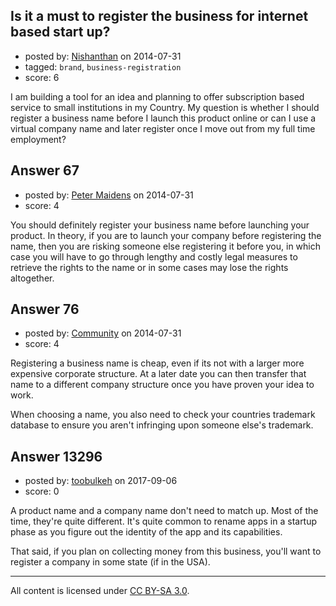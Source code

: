 ## Is it a must to register the business for internet based start up?

- posted by: [Nishanthan](https://stackexchange.com/users/2839852/nishanthan) on 2014-07-31
- tagged: `brand`, `business-registration`
- score: 6

I am building a tool for an idea and planning to offer subscription based service to small institutions in my Country. My question is whether I should register a business name before I launch this product online or can I use a virtual company name and later register once I move out from my full time employment?


## Answer 67

- posted by: [Peter Maidens](https://stackexchange.com/users/4637522/peter-maidens) on 2014-07-31
- score: 4

You should definitely register your business name before launching your product. In theory, if you are to launch your company before registering the name, then you are risking someone else registering it before you, in which case you will have to go through lengthy and costly legal measures to retrieve the rights to the name or in some cases may lose the rights altogether.


## Answer 76

- posted by: [Community](https://stackexchange.com/users/-1/community) on 2014-07-31
- score: 4

Registering a business name is cheap, even if its not with a larger more expensive corporate structure. At a later date you can then transfer that name to a different company structure once you have proven your idea to work.

When choosing a name, you also need to check your countries trademark database to ensure you aren't infringing upon someone else's trademark.


## Answer 13296

- posted by: [toobulkeh](https://stackexchange.com/users/1462218/toobulkeh) on 2017-09-06
- score: 0

A product name and a company name don't need to match up. Most of the time, they're quite different. It's quite common to rename apps in a startup phase as you figure out the identity of the app and its capabilities.

That said, if you plan on collecting money from this business, you'll want to register a company in some state (if in the USA).



---

All content is licensed under [CC BY-SA 3.0](https://creativecommons.org/licenses/by-sa/3.0/).
